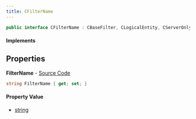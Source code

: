 ```yaml
---
title: CFilterName
---
```


```csharp
public interface CFilterName : CBaseFilter, CLogicalEntity, CServerOnlyEntity, CBaseEntity, CEntityInstance, ISchemaClass<CEntityInstance>, ISchemaClass<CBaseEntity>, ISchemaClass<CServerOnlyEntity>, ISchemaClass<CLogicalEntity>, ISchemaClass<CBaseFilter>, ISchemaClass<CFilterName>, ISchemaField, ISchemaClass, INativeHandle
```

#### Implements

## Properties

**FilterName** - [Source Code](https://github.com/swiftly-solution/swiftlys2/blob/main/managed/src/SwiftlyS2.Generated/Schemas/Interfaces/CFilterName.cs#L16)

```csharp
string FilterName { get; set; }
```

#### Property Value

- [string](https://learn.microsoft.com/dotnet/api/system.string)

